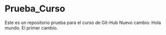 # Prueba_Curso
Este es un repositorio prueba para el curso de Git-Hub
Nuevo cambio: Hola mundo. El primer cambio. 
